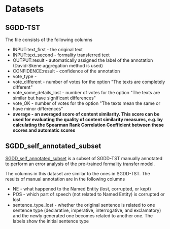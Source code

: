 # Datasets


## SGDD-TST

The file consists of the following columns
- INPUT:text_first - the original text
- INPUT:text_second - formality transferred text
- OUTPUT:result - automatically assigned the label of the annotation (David-Skene aggregation method is used)
- CONFIDENCE:result - confidence of the annotation
- vote_type - 
- vote_different - number of votes for the option "The texts are completely different"
- vote_some_details_lost  - number of votes for the option "The texts are similar but have significant differences"
- vote_OK - number of votes for the option "The texts mean the same or have minor differences"
- **average - an averaged score of content similarity. This score can be used for evaluating the quality of content similarity measures, e.g. by calculating the Spearman Rank Correlation Coefficient between these scores and automatic scores**


## SGDD_self_annotated_subset 

[SGDD_self_annotated_subset](/SGDD_self_annotated_subset.csv) is a subset of SGDD-TST manually annotated to perform an error analysis of the pre-trained formality transfer model.

The columns in this dataset are similar to the ones in SGDD-TST. The results of manual annotation are in the following columns
- NE - what happened to the Named Entity (lost, corrupted, or kept)
- POS	- which part of speech (not related to Named Entity) is corrupted or lost
- sentence_type_lost - whether the original sentence is related to one sentence type (declarative, imperative, interrogative, and exclamatory) and the newly generated one becomes related to another one. The labels show the initial sentence type
